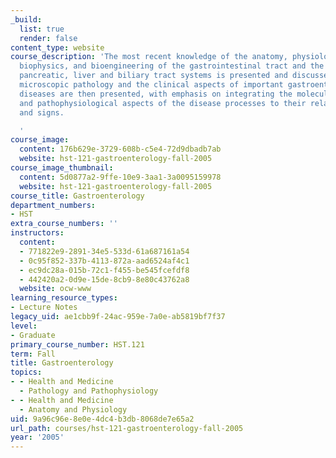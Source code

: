 ```yaml
---
_build:
  list: true
  render: false
content_type: website
course_description: 'The most recent knowledge of the anatomy, physiology, biochemistry,
  biophysics, and bioengineering of the gastrointestinal tract and the associated
  pancreatic, liver and biliary tract systems is presented and discussed. Gross and
  microscopic pathology and the clinical aspects of important gastroenterological
  diseases are then presented, with emphasis on integrating the molecular, cellular
  and pathophysiological aspects of the disease processes to their related symptoms
  and signs.

  '
course_image:
  content: 176b629e-3729-608b-c5e4-72d9dbadb7ab
  website: hst-121-gastroenterology-fall-2005
course_image_thumbnail:
  content: 5d0877a2-9ffe-10e9-3aa1-3a0095159978
  website: hst-121-gastroenterology-fall-2005
course_title: Gastroenterology
department_numbers:
- HST
extra_course_numbers: ''
instructors:
  content:
  - 771822e9-2891-34e5-533d-61a687161a54
  - 0c95f852-337b-4113-872a-aad6524af4c1
  - ec9dc28a-015b-72c1-f455-be545fcefdf8
  - 442420a2-0d9e-15de-8cb9-8e80c43762a8
  website: ocw-www
learning_resource_types:
- Lecture Notes
legacy_uid: ae1cbb9f-24ac-959e-7a0e-ab5819bf7f37
level:
- Graduate
primary_course_number: HST.121
term: Fall
title: Gastroenterology
topics:
- - Health and Medicine
  - Pathology and Pathophysiology
- - Health and Medicine
  - Anatomy and Physiology
uid: 9a96c96e-8e0e-4dc4-b3db-8068de7e65a2
url_path: courses/hst-121-gastroenterology-fall-2005
year: '2005'
---
```

